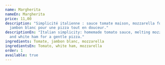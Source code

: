 ```yaml
---
name: Margherita
nameEn: Margherita
price: 11,00
description: "Simplicité italienne : sauce tomate maison, mozzarella fondante et
  jambon blanc pour une pizza tout en douceur."
descriptionEn: "Italian simplicity: homemade tomato sauce, melting mozzarella
  and white ham for a gentle pizza."
ingredients: Tomate, jambon blanc, mozzarella
ingredientsEn: Tomato, white ham, mozzarella
order: 1
available: true
---
```

